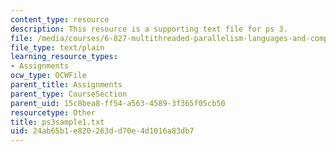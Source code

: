 ```yaml
---
content_type: resource
description: This resource is a supporting text file for ps 3.
file: /media/courses/6-827-multithreaded-parallelism-languages-and-compilers-fall-2002/24ab65b1e820263dd70e4d1016a83db7_ps3sample1.txt
file_type: text/plain
learning_resource_types:
- Assignments
ocw_type: OCWFile
parent_title: Assignments
parent_type: CourseSection
parent_uid: 15c8bea8-ff54-a563-4589-3f365f05cb50
resourcetype: Other
title: ps3sample1.txt
uid: 24ab65b1-e820-263d-d70e-4d1016a83db7
---
```

